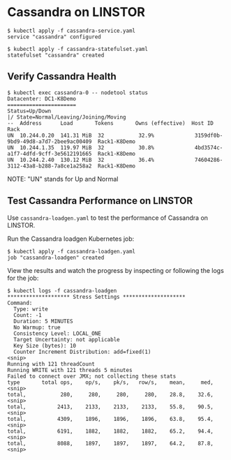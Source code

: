 # Cassandra on LINSTOR

```
$ kubectl apply -f cassandra-service.yaml
service "cassandra" configured

$ kubectl apply -f cassandra-statefulset.yaml
statefulset "cassandra" created
```

## Verify Cassandra Health

```
$ kubectl exec cassandra-0 -- nodetool status
Datacenter: DC1-K8Demo
======================
Status=Up/Down
|/ State=Normal/Leaving/Joining/Moving
--  Address      Load       Tokens       Owns (effective)  Host ID                               Rack
UN  10.244.0.20  141.31 MiB  32           32.9%             3159df0b-9bd9-49d8-a7d7-2bee9ac00409  Rack1-K8Demo
UN  10.244.1.35  119.97 MiB  32           30.8%             4bd3574c-a1f7-4dfd-9cff-3e5612191665  Rack1-K8Demo
UN  10.244.2.40  130.12 MiB  32           36.4%             74604286-3112-43a8-b288-7a8ce1a258a2  Rack1-K8Demo
```

NOTE: "UN" stands for Up and Normal

## Test Cassandra Performance on LINSTOR

Use `cassandra-loadgen.yaml` to test the performance of Cassandra on LINSTOR.

Run the Cassandra loadgen Kubernetes job:

```
$ kubectl apply -f cassandra-loadgen.yaml
job "cassandra-loadgen" created
```

View the results and watch the progress by inspecting or following the logs for the job:

```
$ kubectl logs -f cassandra-loadgen
******************** Stress Settings ********************
Command:
  Type: write
  Count: -1
  Duration: 5 MINUTES
  No Warmup: true
  Consistency Level: LOCAL_ONE
  Target Uncertainty: not applicable
  Key Size (bytes): 10
  Counter Increment Distribution: add=fixed(1)
<snip>
Running with 121 threadCount
Running WRITE with 121 threads 5 minutes
Failed to connect over JMX; not collecting these stats
type       total ops,    op/s,    pk/s,   row/s,    mean,     med, <snip>
total,           280,     280,     280,     280,    28.8,    32.6, <snip>
total,          2413,    2133,    2133,    2133,    55.8,    90.5, <snip>
total,          4309,    1896,    1896,    1896,    63.8,    95.4, <snip>
total,          6191,    1882,    1882,    1882,    65.2,    94.4, <snip>
total,          8088,    1897,    1897,    1897,    64.2,    87.8, <snip>
```
